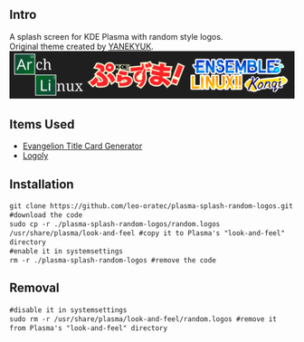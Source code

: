 ##  Intro <br>
A splash screen for KDE Plasma with random style logos. <br>
Original theme created by [YANEKYUK](https://store.kde.org/p/1222244). <br>
![preview](./preview.png)

## Items Used <br>
* [Evangelion Title Card Generator](https://github.com/itorr/eva-title) <br>
* [Logoly](https://github.com/bestony/logoly) <br>

## Installation <br>
```shell
git clone https://github.com/leo-oratec/plasma-splash-random-logos.git #download the code
sudo cp -r ./plasma-splash-random-logos/random.logos /usr/share/plasma/look-and-feel #copy it to Plasma's "look-and-feel" directory
#enable it in systemsettings
rm -r ./plasma-splash-random-logos #remove the code
```

## Removal <br>
```shell
#disable it in systemsettings
sudo rm -r /usr/share/plasma/look-and-feel/random.logos #remove it from Plasma's "look-and-feel" directory
```
